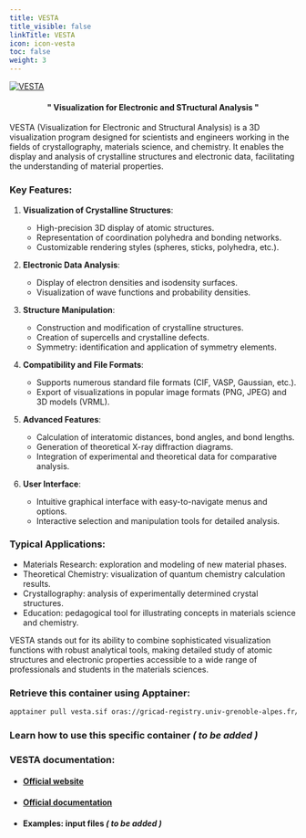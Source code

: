 ```yaml
---
title: VESTA
title_visible: false
linkTitle: VESTA
icon: icon-vesta
toc: false
weight: 3
---
```


<a href="https://jp-minerals.org/vesta/" target="blank">
   <img alt="VESTA" class="codes-pages-top-logo logo-vesta"/>
</a>

<div align="center">

#### " **V**isualization for **E**lectronic and **ST**ructural **A**nalysis "

</div>

VESTA (Visualization for Electronic and Structural Analysis) is a 3D visualization program designed for scientists and engineers working in the fields of crystallography, materials science, and chemistry. It enables the display and analysis of crystalline structures and electronic data, facilitating the understanding of material properties.

### Key Features:

1. **Visualization of Crystalline Structures**:
   - High-precision 3D display of atomic structures.
   - Representation of coordination polyhedra and bonding networks.
   - Customizable rendering styles (spheres, sticks, polyhedra, etc.).

2. **Electronic Data Analysis**:
   - Display of electron densities and isodensity surfaces.
   - Visualization of wave functions and probability densities.

3. **Structure Manipulation**:
   - Construction and modification of crystalline structures.
   - Creation of supercells and crystalline defects.
   - Symmetry: identification and application of symmetry elements.

4. **Compatibility and File Formats**:
   - Supports numerous standard file formats (CIF, VASP, Gaussian, etc.).
   - Export of visualizations in popular image formats (PNG, JPEG) and 3D models (VRML).

5. **Advanced Features**:
   - Calculation of interatomic distances, bond angles, and bond lengths.
   - Generation of theoretical X-ray diffraction diagrams.
   - Integration of experimental and theoretical data for comparative analysis.

6. **User Interface**:
   - Intuitive graphical interface with easy-to-navigate menus and options.
   - Interactive selection and manipulation tools for detailed analysis.

### Typical Applications:

- Materials Research: exploration and modeling of new material phases.
- Theoretical Chemistry: visualization of quantum chemistry calculation results.
- Crystallography: analysis of experimentally determined crystal structures.
- Education: pedagogical tool for illustrating concepts in materials science and chemistry.

VESTA stands out for its ability to combine sophisticated visualization functions with robust analytical tools, making detailed study of atomic structures and electronic properties accessible to a wide range of professionals and students in the materials sciences.

### Retrieve this container using Apptainer:

```bash
apptainer pull vesta.sif oras://gricad-registry.univ-grenoble-alpes.fr/diamond/apptainer/apptainer-singularity-projects/vesta.sif:latest
```

### Learn how to use this specific container  _( to be added )_

### VESTA documentation:

- #### <a href="https://jp-minerals.org/vesta/" target="_blank">Official website</a>

- #### <a href="https://jp-minerals.org/vesta/en/doc.html" target="_blank">Official documentation</a>

- #### Examples: input files _( to be added )_
